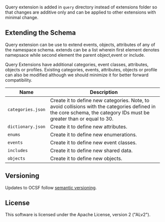 
Query extension is added in `query` directory instead of extensions folder so that changes are additive only
and can be applied to other extensions with minimal change.

## Extending the Schema

Query extension can be use to extend events, objects, attributes of any of the namespace schema.
extends can be a list wherein first element denotes namepsace while second element the parent object,event or include.

Query Extensions have additional categories, event classes, attributes, objects or profiles. 
Existing categories, events, attributes, objects or profile can also be modified although we should minimize it for better forward compatibility.


| Name              | Description                                                               |
|-------------------|---------------------------------------------------------------------------|
| `categories.json` | Create it to define new categories. Note, to avoid collisions with the categories defined in the core schema, the category IDs must be greater than or equal to 30. |
| `dictionary.json` | Create it to define new attributes.                                       |
| `enums`           | Create it to define new enumerations.                                     |
| `events`          | Create it to define new event classes.                                    |
| `includes`        | Create it to define new shared data.                                      |
| `objects`         | Create it to define new objects.                                          |


## Versioning

Updates to OCSF follow [semantic versioning](https://semver.org/).

## License

This software is licensed under the Apache License, version 2 ("ALv2").
